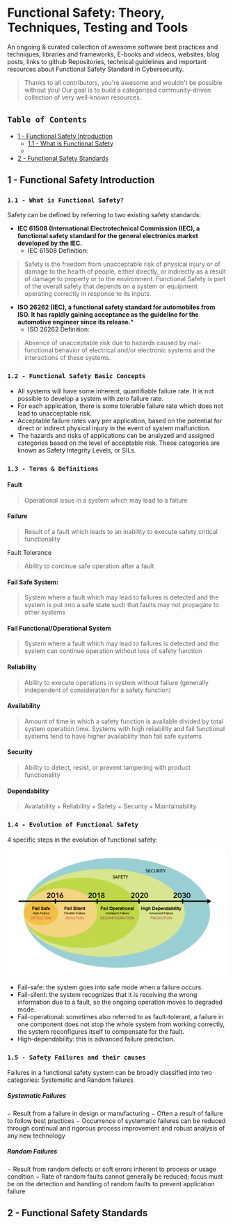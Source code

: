 # Functional Safety: Theory, Techniques, Testing and Tools


An ongoing & curated collection of awesome software best practices and techniques, libraries and frameworks, E-books and videos, websites, blog posts, links to github Repositories, technical guidelines and important resources about Functional Safety Standard in Cybersecurity.
> Thanks to all contributors, you're awesome and wouldn't be possible without you! Our goal is to build a categorized community-driven collection of very well-known resources.


## `Table of Contents`
   - [1 - Functional Safety Introduction](#)
      - [1.1 - What is Functional Safety](#)
      - 
   - [2 - Functional Safety Standards](#)


## 1 - Functional Safety Introduction
### `1.1 - What is Functional Safety?`

Safety can be defined by referring to two existing safety standards:
- **IEC 61508 (International Electrotechnical Commission (IEC), a functional safety standard for the general electronics market developed by the IEC.**
  - IEC 61508 Definition:
> Safety is the freedom from unacceptable risk of physical injury or of damage to the health of people, either directly, or indirectly as a result of damage to property or to the
environment.
> Functional Safety is part of the overall safety that depends on a system or equipment operating correctly in response to its inputs.


- **ISO 26262 (IEC), a functional safety standard for automobiles from ISO. It has rapidly gaining acceptance as the guideline for the automotive engineer since its release.***
   - ISO 26262 Definition:
> Absence of unacceptable risk due to hazards caused by mal-functional behavior of electrical and/or electronic systems and the interactions of these systems.



### `1.2 - Functional Safety Basic Concepts`
- All systems will have some inherent, quantifiable failure rate. It is not possible to develop a system with zero failure rate.
- For each application, there is some tolerable failure rate which does not lead to unacceptable risk.
- Acceptable failure rates vary per application, based on the potential for direct or indirect physical injury in the event of system malfunction.
- The hazards and risks of applications can be analyzed and assigned categories based on the level of acceptable risk. These categories are known as Safety Integrity Levels, or SILs.

### `1.3 - Terms & Definitions`

#### Fault
> Operational issue in a system which may lead to a failure

#### Failure
> Result of a fault which leads to an inability to execute safety critical functionality

Fault Tolerance
> Ability to continue safe operation after a fault

#### Fail Safe System:
> System where a fault which may lead to failures is detected and the system is put into a safe state such that faults may not propagate to other systems

#### Fail Functional/Operational System
> System where a fault which may lead to failures is detected and the system can continue operation without loss of safety function

#### Reliability
> Ability to execute operations in system without failure (generally independent of consideration for a safety function)

#### Availability
> Amount of time in which a safety function is available divided by total system operation time. Systems with high reliability and fail functional systems tend to have higher availability than fail safe systems

#### Security
> Ability to detect, resist, or prevent tampering with product functionality

#### Dependability
> Availability + Reliability + Safety + Security + Maintainability


### `1.4 - Evolution of Functional Safety`

4 specific steps in the evolution of functional safety:

<p align="center">
  <img src="https://github.com/paulveillard/cybersecurity-iso-26262/blob/main/img/evolution_functional.png?raw=true" alt="Sublime's custom image"/>
</p>

- Fail-safe: the system goes into safe mode when a failure occurs.
- Fail-silent: the system recognizes that it is receiving the wrong information due to a fault, so the ongoing operation moves to degraded mode.
- Fail-operational: sometimes also referred to as fault-tolerant, a failure in one component does not stop the whole system from working correctly, the system reconfigures itself to compensate for the fault.
- High-dependability: this is advanced failure prediction.

### `1.5 - Safety Failures and their causes` 
Failures in a functional safety system can be broadly classified into two categories: Systematic and Random failures

 ##### Systematic Failures
− Result from a failure in design or manufacturing
− Often a result of failure to follow best practices
− Occurrence of systematic failures can be reduced through continual and rigorous process improvement and robust analysis of any new technology

##### Random Failures
− Result from random defects or soft errors inherent to process or usage condition
− Rate of random faults cannot generally be reduced; focus must be on the detection and handling of random faults to prevent application failure


## 2 - Functional Safety Standards
